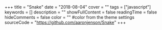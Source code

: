 +++
title = "Snake"
date = "2018-08-04"
cover = ""
tags = ["javascript"]
keywords = []
description = ""
showFullContent = false
readingTime = false
hideComments = false
color = "" #color from the theme settings
sourceCode = "https://github.com/aaronjenson/Snake"
+++

